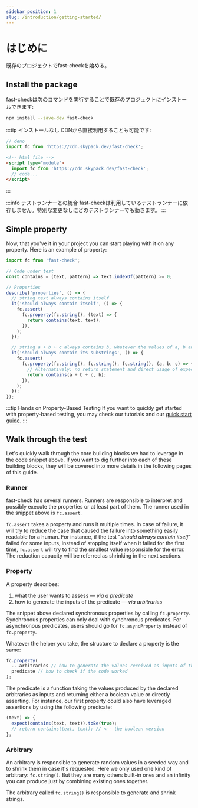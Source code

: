 ```yaml
---
sidebar_position: 1
slug: /introduction/getting-started/
---
```


# はじめに

既存のプロジェクトでfast-checkを始める。

## Install the package

fast-checkは次のコマンドを実行することで既存のプロジェクトにインストールできます:

```bash npm2yarn
npm install --save-dev fast-check
```

:::tip インストールなし
CDNから直接利用することも可能です:

```ts
// deno
import fc from 'https://cdn.skypack.dev/fast-check';
```

```html
<!-- html file -->
<script type="module">
  import fc from 'https://cdn.skypack.dev/fast-check';
  // code...
</script>
```

:::

:::info テストランナーとの統合
fast-checkは利用しているテストランナーに依存しません。特別な変更なしにどのテストランナーでも動きます。
:::

## Simple property

Now, that you've it in your project you can start playing with it on any property. Here is an example of property:

```js
import fc from 'fast-check';

// Code under test
const contains = (text, pattern) => text.indexOf(pattern) >= 0;

// Properties
describe('properties', () => {
  // string text always contains itself
  it('should always contain itself', () => {
    fc.assert(
      fc.property(fc.string(), (text) => {
        return contains(text, text);
      }),
    );
  });

  // string a + b + c always contains b, whatever the values of a, b and c
  it('should always contain its substrings', () => {
    fc.assert(
      fc.property(fc.string(), fc.string(), fc.string(), (a, b, c) => {
        // Alternatively: no return statement and direct usage of expect or assert
        return contains(a + b + c, b);
      }),
    );
  });
});
```

:::tip Hands on Property-Based Testing
If you want to quickly get started with property-based testing, you may check our tutorials and our [quick start guide](/docs/tutorials/quick-start/).
:::

## Walk through the test

Let's quickly walk through the core building blocks we had to leverage in the code snippet above. If you want to dig further into each of these building blocks, they will be covered into more details in the following pages of this guide.

### Runner

fast-check has several runners. Runners are responsible to interpret and possibly execute the properties or at least part of them. The runner used in the snippet above is `fc.assert`.

`fc.assert` takes a property and runs it multiple times. In case of failure, it will try to reduce the case that caused the failure into something easily readable for a human. For instance, if the test "_should always contain itself_" failed for some inputs, instead of stopping itself when it failed for the first time, `fc.assert` will try to find the smallest value responsible for the error. The reduction capacity will be referred as shrinking in the next sections.

### Property

A property describes:

1. what the user wants to assess — _via a predicate_
2. how to generate the inputs of the predicate — _via arbitraries_

The snippet above declared synchronous properties by calling `fc.property`. Synchronous properties can only deal with synchronous predicates. For asynchronous predicates, users should go for `fc.asyncProperty` instead of `fc.property`.

Whatever the helper you take, the structure to declare a property is the same:

```js
fc.property(
  ...arbitraries // how to generate the values received as inputs of the predicate
  predicate // how to check if the code worked
);
```

The predicate is a function taking the values produced by the declared arbitraries as inputs and returning either a boolean value or directly asserting. For instance, our first property could also have leveraged assertions by using the following predicate:

```js
(text) => {
  expect(contains(text, text)).toBe(true);
  // return contains(text, text); // <-- the boolean version
};
```

### Arbitrary

An arbitrary is responsible to generate random values in a seeded way and to shrink them in case it's requested. Here we only used one kind of arbitrary: `fc.string()`. But they are many others built-in ones and an infinity you can produce just by combining existing ones together.

The arbitrary called `fc.string()` is responsible to generate and shrink strings.

